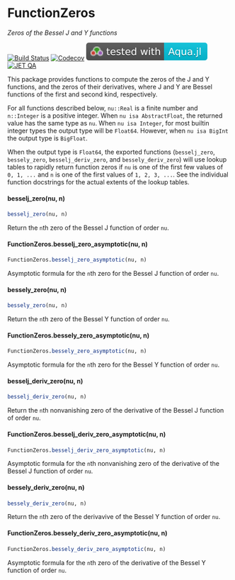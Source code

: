 # FunctionZeros
*Zeros of the Bessel J and Y functions*

[![Build Status](https://github.com/JuliaMath/FunctionZeros.jl/actions/workflows/CI.yml/badge.svg?branch=master)](https://github.com/JuliaMath/FunctionZeros.jl/actions/workflows/CI.yml?query=branch%3Amaster)
[![Codecov](https://codecov.io/gh/JuliaMath/ILog2.jl/branch/master/graph/badge.svg)](https://codecov.io/gh/JuliaMath/FunctionZeros.jl)
[![Aqua QA](https://raw.githubusercontent.com/JuliaTesting/Aqua.jl/master/badge.svg)](https://github.com/JuliaTesting/Aqua.jl)
[![JET QA](https://img.shields.io/badge/JET.jl-%E2%9C%88%EF%B8%8F-%23aa4444)](https://github.com/aviatesk/JET.jl)

This package provides functions to compute the zeros of the J and Y functions,
and the zeros of their derivatives, where J and Y are Bessel functions of the first and second kind, respectively. 

For all functions described below, `nu::Real` is a finite number and `n::Integer` is a positive integer.
When `nu isa AbstractFloat`, the returned value has the same type as `nu`. When `nu isa Integer`, for most builtin
integer types the output type will be `Float64`. However, when `nu isa BigInt` the output type is `BigFloat`.

When the output type is `Float64`, the exported functions (`besselj_zero`, 
`bessely_zero`, `besselj_deriv_zero`, and `bessely_deriv_zero`) will use lookup tables to rapidly
return function zeros if `nu` is one of the first few values of `0, 1, ...` and `n` is one of the first values of 
`1, 2, 3, ...`.  See the individual function docstrings for the actual extents of the lookup tables.

#### besselj_zero(nu, n)

```julia
besselj_zero(nu, n)
```

Return the `n`th zero of the Bessel J function of order `nu`. 

#### FunctionZeros.besselj_zero_asymptotic(nu, n)

```julia
FunctionZeros.besselj_zero_asymptotic(nu, n)
```

Asymptotic formula for the `n`th zero for the Bessel J function of order `nu`.


#### bessely_zero(nu, n)

```julia
bessely_zero(nu, n)
```

Return the `n`th zero of the Bessel Y function of order `nu`.

#### FunctionZeros.bessely_zero_asymptotic(nu, n)

```julia
FunctionZeros.bessely_zero_asymptotic(nu, n)
```

Asymptotic formula for the `n`th zero for the Bessel Y function of order `nu`.

#### besselj_deriv_zero(nu, n)

```julia
besselj_deriv_zero(nu, n)
```

Return the `n`th nonvanishing zero of the derivative of the Bessel J
function of order `nu`.

#### FunctionZeros.besselj_deriv_zero_asymptotic(nu, n)

```julia
FunctionZeros.besselj_deriv_zero_asymptotic(nu, n)
```

Asymptotic formula for the `n`th nonvanishing zero of the derivative of the 
Bessel J function of order `nu`.


#### bessely_deriv_zero(nu, n)

```julia
bessely_deriv_zero(nu, n)
```

Return the `n`th zero of the derivavive of the Bessel Y function of order `nu`.

#### FunctionZeros.bessely_deriv_zero_asymptotic(nu, n)

```julia
FunctionZeros.bessely_deriv_zero_asymptotic(nu, n)
```

Asymptotic formula for the `n`th zero of the derivative of the Bessel Y function of order `nu`.


